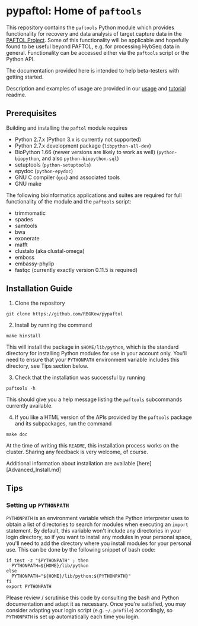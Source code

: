 # pypaftol: Home of `paftools`

This repository contains the `paftools` Python module which provides functionality for recovery and data analysis of target capture data in the [PAFTOL Project]([https://www.kew.org/science/our-science/projects/plant-and-fungal-trees-of-life). Some of this functionality will be applicable and hopefully found to be useful beyond PAFTOL, e.g. for processing HybSeq data in general. Functionality can be accessed either via the `paftools` script or the Python API.

The documentation provided here is intended to help beta-testers with getting started.

Description and examples of usage are provided in our [usage](paftools_usage.md) and [tutorial](paftools_tutorial.md) readme.


## Prerequisites

Building and installing the `paftol` module requires

* Python 2.7.x (Python 3.x is currently not supported)
* Python 2.7.x development package (`libpython-all-dev`)
* BioPython 1.66 (newer versions are likely to work as well)  (`python-biopython`, and also `python-biopython-sql`)
* setuptools (`python-setuptools`)
* epydoc (`python-epydoc`)
* GNU C compiler (`gcc`) and associated tools
* GNU make

The following bioinformatics applications and suites are required for full functionality of the module and the `paftools` script:

* trimmomatic
* spades
* samtools
* bwa
* exonerate
* mafft
* clustalo (aka clustal-omega)
* emboss
* embassy-phylip
* fastqc (currently exactly version 0.11.5 is required)


## Installation Guide

1. Clone the repository
```shell
git clone https://github.com/RBGKew/pypaftol
```

2. Install by running the command
```
make hinstall
```
This will install the package in `$HOME/lib/python`, which is the standard directory for installing Python modules for use in your
account only. You'll need to ensure that your `PYTHONPATH` environment variable includes this directory, see Tips section below.

3. Check that the installation was successful by running
```
paftools -h
```
This should give you a help message listing the `paftools` subcommands
currently available.

4. If you like a HTML version of the APIs provided by the `paftools` package
and its subpackages, run the command
```
make doc
```

At the time of writing this `README`, this installation process works on the cluster. Sharing any feedback is very welcome, of course.

Additional information about installation are available [here][Advanced_Install.md]

## Tips

### Setting up `PYTHONPATH`

`PYTHONPATH` is an environment variable which the Python interpreter uses to obtain a list of directories to search for modules when
executing an `import` statement. By default, this variable won't include any directories in your login directory, so if you want to
install any modules in your personal space, you'll need to add the directory where you install modules for your personal use. This can be
done by the following snippet of bash code:

```
if test -z "$PYTHONPATH" ; then
  PYTHONPATH=${HOME}/lib/python
else
  PYTHONPATH="${HOME}/lib/python:${PYTHONPATH}"
fi
export PYTHONPATH
```

Please review / scrutinise this code by consulting the bash and Python documentation and adapt it as necessary. Once you're satisfied, you may consider adapting your login script (e.g. `~/.profile`) accordingly, so `PYTHONPATH` is set up automatically each time you login.